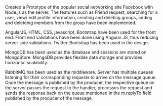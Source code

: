 Created a Prototype of the popular social networking site Facebook with Node.js as the server. The features such as Friend request, searching for a user, view/ edit profile information, creating and deleting groups, adding and deleteing members from the group have been implemented.

AngularJS, HTML, CSS, javascript, Bootstrap have been used for the front end. Front end validations have been done using Angular JS, thus reducing server side validations. Twitter-Bootstrap has been used in the design.

MongoDB has been used as the database and sessions are stored on MongoStore. MongoDB provides flexible data storage and provides horizontal scalability.

RabbitMQ has been used as the middleware. Server has multiple queues listening for their corresponding requests to arrive on the message queue. Once the message is published by the producer, the respective queue on the server passes the request to the handler, processes the request and sends the response back on the queue mentioned in the m.replyTo field published by the producer of the message.
